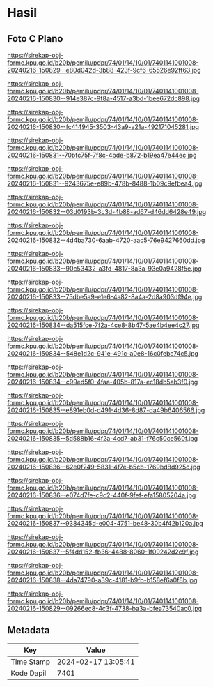 # Hasil

## Foto C Plano

https://sirekap-obj-formc.kpu.go.id/b20b/pemilu/pdpr/74/01/14/10/01/7401141001008-20240216-150829--e80d042d-3b88-423f-9cf6-65526e92ff63.jpg

https://sirekap-obj-formc.kpu.go.id/b20b/pemilu/pdpr/74/01/14/10/01/7401141001008-20240216-150830--914e387c-9f8a-4517-a3bd-1bee672dc898.jpg

https://sirekap-obj-formc.kpu.go.id/b20b/pemilu/pdpr/74/01/14/10/01/7401141001008-20240216-150830--fc414945-3503-43a9-a21a-492171045281.jpg

https://sirekap-obj-formc.kpu.go.id/b20b/pemilu/pdpr/74/01/14/10/01/7401141001008-20240216-150831--70bfc75f-7f8c-4bde-b872-b19ea47e44ec.jpg

https://sirekap-obj-formc.kpu.go.id/b20b/pemilu/pdpr/74/01/14/10/01/7401141001008-20240216-150831--9243675e-e89b-478b-8488-1b09c9efbea4.jpg

https://sirekap-obj-formc.kpu.go.id/b20b/pemilu/pdpr/74/01/14/10/01/7401141001008-20240216-150832--03d0193b-3c3d-4b88-ad67-d46dd6428e49.jpg

https://sirekap-obj-formc.kpu.go.id/b20b/pemilu/pdpr/74/01/14/10/01/7401141001008-20240216-150832--4d4ba730-6aab-4720-aac5-76e9427660dd.jpg

https://sirekap-obj-formc.kpu.go.id/b20b/pemilu/pdpr/74/01/14/10/01/7401141001008-20240216-150833--90c53432-a3fd-4817-8a3a-93e0a9428f5e.jpg

https://sirekap-obj-formc.kpu.go.id/b20b/pemilu/pdpr/74/01/14/10/01/7401141001008-20240216-150833--75dbe5a9-e1e6-4a82-8a4a-2d8a903df94e.jpg

https://sirekap-obj-formc.kpu.go.id/b20b/pemilu/pdpr/74/01/14/10/01/7401141001008-20240216-150834--da515fce-7f2a-4ce8-8b47-5ae4b4ee4c27.jpg

https://sirekap-obj-formc.kpu.go.id/b20b/pemilu/pdpr/74/01/14/10/01/7401141001008-20240216-150834--548e1d2c-941e-491c-a0e8-16c0febc74c5.jpg

https://sirekap-obj-formc.kpu.go.id/b20b/pemilu/pdpr/74/01/14/10/01/7401141001008-20240216-150834--c99ed5f0-4faa-405b-817a-ec18db5ab3f0.jpg

https://sirekap-obj-formc.kpu.go.id/b20b/pemilu/pdpr/74/01/14/10/01/7401141001008-20240216-150835--e891eb0d-d491-4d36-8d87-da49b6406566.jpg

https://sirekap-obj-formc.kpu.go.id/b20b/pemilu/pdpr/74/01/14/10/01/7401141001008-20240216-150835--5d588b16-4f2a-4cd7-ab31-f76c50ce560f.jpg

https://sirekap-obj-formc.kpu.go.id/b20b/pemilu/pdpr/74/01/14/10/01/7401141001008-20240216-150836--62e0f249-5831-4f7e-b5cb-1769bd8d925c.jpg

https://sirekap-obj-formc.kpu.go.id/b20b/pemilu/pdpr/74/01/14/10/01/7401141001008-20240216-150836--e074d7fe-c9c2-440f-9fef-efa15805204a.jpg

https://sirekap-obj-formc.kpu.go.id/b20b/pemilu/pdpr/74/01/14/10/01/7401141001008-20240216-150837--9384345d-e004-4751-be48-30b4f42b120a.jpg

https://sirekap-obj-formc.kpu.go.id/b20b/pemilu/pdpr/74/01/14/10/01/7401141001008-20240216-150837--5f4dd152-fb36-4488-8060-1f09242d2c9f.jpg

https://sirekap-obj-formc.kpu.go.id/b20b/pemilu/pdpr/74/01/14/10/01/7401141001008-20240216-150838--4da74790-a39c-4181-b9fb-b158ef6a0f8b.jpg

https://sirekap-obj-formc.kpu.go.id/b20b/pemilu/pdpr/74/01/14/10/01/7401141001008-20240216-150829--09266ec8-4c3f-4738-ba3a-bfea73540ac0.jpg


## Metadata

| Key        | Value               |
| ---------- | ------------------- |
| Time Stamp | 2024-02-17 13:05:41 |
| Kode Dapil | 7401                |



